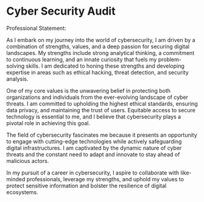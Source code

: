 # Cyber Security Audit

Professional Statement:

As I embark on my journey into the world of cybersecurity, I am driven by a combination of strengths, values, and a deep passion for securing digital landscapes. My strengths include strong analytical thinking, a commitment to continuous learning, and an innate curiosity that fuels my problem-solving skills. I am dedicated to honing these strengths and developing expertise in areas such as ethical hacking, threat detection, and security analysis.

One of my core values is the unwavering belief in protecting both organizations and individuals from the ever-evolving landscape of cyber threats. I am committed to upholding the highest ethical standards, ensuring data privacy, and maintaining the trust of users. Equitable access to secure technology is essential to me, and I believe that cybersecurity plays a pivotal role in achieving this goal.

The field of cybersecurity fascinates me because it presents an opportunity to engage with cutting-edge technologies while actively safeguarding digital infrastructures. I am captivated by the dynamic nature of cyber threats and the constant need to adapt and innovate to stay ahead of malicious actors.

In my pursuit of a career in cybersecurity, I aspire to collaborate with like-minded professionals, leverage my strengths, and uphold my values to protect sensitive information and bolster the resilience of digital ecosystems.
